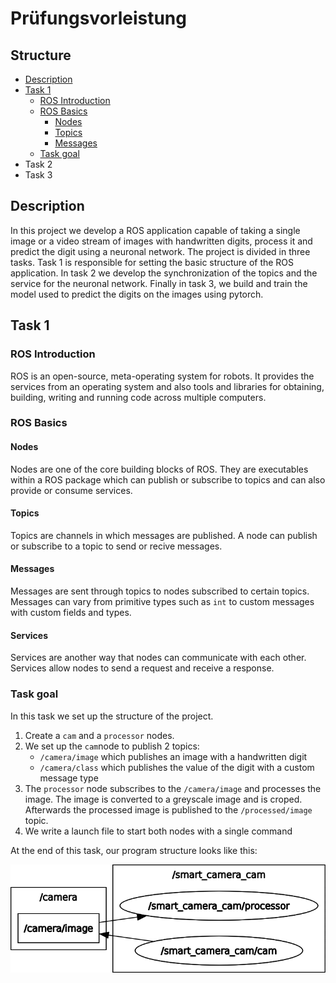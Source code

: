 # Prüfungsvorleistung

## Structure

* [Description](#description)
* [Task 1](#task-1)
  * [ROS Introduction](#ROS-Introduction)
  * [ROS Basics](#ROS-Basics)
    * [Nodes](#Nodes)
    * [Topics](#Topics)
    * [Messages](#Messages)
  * [Task goal](#Task-goal)
* Task 2
* Task 3



## Description

In this project we develop a ROS application capable of taking a single image or a video stream of images with handwritten digits, process it and predict the digit using a neuronal network. The project is divided in three tasks. Task 1 is responsible for setting the basic structure of the ROS application. In task 2 we develop the synchronization of the topics and the service for the neuronal network. Finally in task 3, we build and train the model used to predict the digits on the images using pytorch.

## Task 1

### ROS Introduction

ROS is an open-source, meta-operating system for robots. It provides the services from an operating system and also tools and libraries for obtaining, building, writing and running code across multiple computers.

### ROS Basics

#### Nodes

Nodes are one of the core building blocks of ROS. They are executables within a ROS package which can publish or subscribe to topics and can also provide or consume services.

#### Topics

Topics are channels in which messages are published. A node can publish or subscribe to a topic to send or recive messages.

#### Messages

Messages are sent through topics to nodes subscribed to certain topics. Messages can vary from primitive types such as  `int` to custom messages with custom fields and types.

#### Services

Services are another way that nodes can communicate with each other. Services allow nodes to send a request and receive a response. 

### Task goal

In this task we set up the structure of the project.

1. Create a `cam` and a `processor` nodes.
2. We set up the `cam`node to publish 2 topics:
   * `/camera/image` which publishes an image with a handwritten digit
   * `/camera/class` which publishes the value of the digit with a custom message type
3. The `processor` node subscribes to the `/camera/image` and processes the image. The image is converted to a greyscale image and is croped. Afterwards the processed image is published to the `/processed/image` topic.
4. We write a launch file to start both nodes with a single command

At the end of this task, our program structure looks like this:

<img src="task1.png" alt="Task 1" />